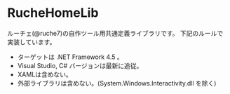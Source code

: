 # RucheHomeLib

ルーチェ(@ruche7)の自作ツール用共通定義ライブラリです。
下記のルールで実装しています。

* ターゲットは .NET Framework 4.5 。
* Visual Studio, C# バージョンは最新に追従。
* XAMLは含めない。
* 外部ライブラリは含めない。(System.Windows.Interactivity.dll を除く)
